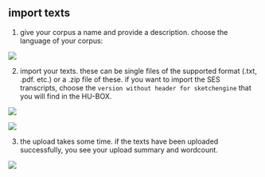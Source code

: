 ## import texts

1. give your corpus a name and provide a description. choose the language of your corpus:

![][image-1]

2. import your texts. these can be single files of the supported format (.txt, .pdf. etc.) or a .zip file of these. if you want to import the SES transcripts, choose the `version without header for sketchengine` that you will find in the HU-BOX.


![][image-2]

![][image-3]

3. the upload takes some time. if the texts have been uploaded successfully, you see your upload summary and wordcount.

![][image-4]

[image-1]:	https://ada-sub.dh-index.org/school/api/png/ses-overview/mdb-01-005.png
[image-2]:	https://ada-sub.dh-index.org/school/api/png/ses-overview/./mdb-01-006.png
[image-3]:	https://ada-sub.dh-index.org/school/api/png/ses-overview/./mdb-01-007.png
[image-4]:	https://ada-sub.dh-index.org/school/api/png/ses-overview/./mdb-01-008.png